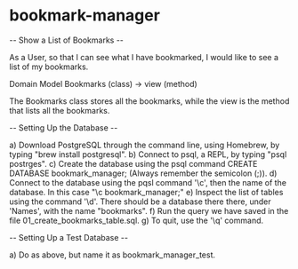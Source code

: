 # bookmark-manager

-- Show a List of Bookmarks --

As a User,
so that I can see what I have bookmarked,
I would like to see a list of my bookmarks.

Domain Model
Bookmarks (class) -> view (method)

The Bookmarks class stores all the bookmarks, while the view is the method that lists all the bookmarks.

-- Setting Up the Database --

a) Download PostgreSQL through the command line, using Homebrew, by typing "brew install postgresql".
b) Connect to psql, a REPL, by typing "psql postrges".
c) Create the database using the psql command CREATE DATABASE bookmark_manager; (Always remember the semicolon (;)).
d) Connect to the database using the pqsl command '\c', then the name of the database. In this case "\c bookmark_manager;"
e) Inspect the list of tables using the command '\d'. There should be a database there there, under 'Names', with the name "bookmarks".
f) Run the query we have saved in the file 01_create_bookmarks_table.sql.
g) To quit, use the '\q' command.


-- Setting Up a Test Database --

a) Do as above, but name it as bookmark_manager_test.

